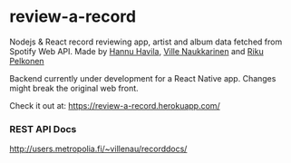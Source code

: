 # review-a-record
Nodejs &amp; React record reviewing app, artist and album data fetched from Spotify Web API.
Made by [Hannu Havila](https://github.com/hanhav), [Ville Naukkarinen](https://github.com/Naukkis/) and [Riku Pelkonen](https://github.com/Pek1s/)

Backend currently under development for a React Native app. Changes might break the original web front.

Check it out at:
https://review-a-record.herokuapp.com/

### REST API Docs
http://users.metropolia.fi/~villenau/recorddocs/
